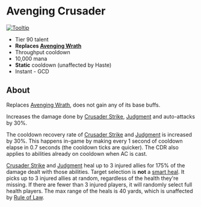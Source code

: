 # Avenging Crusader

[![Tooltip](https://user-images.githubusercontent.com/4565223/39913530-79e7de88-5502-11e8-918c-5595752105fe.png)](https://beta.wowdb.com/spells/216331-avenging-crusader)

- Tier 90 talent
- **Replaces [Avenging Wrath](../../AvengingWrath.md)**
- Throughput cooldown
- 10,000 mana
- **Static** cooldown (unaffected by Haste)
- Instant - GCD

## About

Replaces [Avenging Wrath](../../AvengingWrath.md), does not gain any of its base buffs.

Increases the damage done by [Crusader Strike](../../CrusaderStrike.md), [Judgment](../../Judgment.md) and auto-attacks by 30%.

The cooldown recovery rate of [Crusader Strike](../../CrusaderStrike.md) and [Judgment](../../Judgment.md) is increased by 30%. This happens in-game by making every 1 second of cooldown elapse in 0.7 seconds (the cooldown ticks are quicker). The CDR also applies to abilities already on cooldown when AC is cast.

[Crusader Strike](../../CrusaderStrike.md) and [Judgment](../../Judgment.md) heal up to 3 injured allies for 175% of the damage dealt with those abilities. Target selection is **not** a [smart heal](https://wow.gamepedia.com/Smart_spell). It picks up to 3 injured allies at random, regardless of the health they're missing. If there are fewer than 3 injured players, it will randomly select full health players. The max range of the heals is 40 yards, which is unaffected by [Rule of Law](../30/RuleOfLaw.md).
